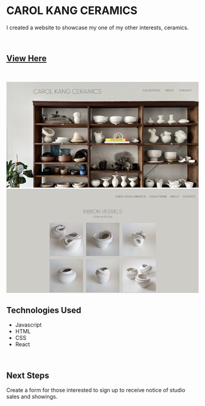 # CAROL KANG CERAMICS
I created a website to showcase my one of my other interests, ceramics.

<br>

## [View Here](https://carolkang-ceramics.netlify.app/)

<br>

![landing](/public/p-CAROLKANG-CERAMICS-landing.png)
![detail](/public/p-CAROLKANG-CERAMICS-detail.png)
<br>

## Technologies Used
- Javascript
- HTML
- CSS
- React

<br>

## Next Steps
Create a form for those interested to sign up to receive notice of studio sales and showings.
